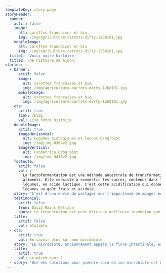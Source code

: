 ```yaml
---
templateKey: story-page
storyHeader:
  banner:
    actif: false
    image:
      alt: carottes francaises et bio
      img: /img/agriculture-carrots-dirty-1268101.jpg
    mobileImage:
      alt: carottes francaises et bio
      img: /img/agriculture-carrots-dirty-1268101.jpg
  title1: 'Voici notre histoire,'
  title2: une histoire de bidon!
stories:
  - banner:
      actif: false
      image:
        alt: carottes francaises et bio
        img: /img/agriculture-carrots-dirty-1268101.jpg
      mobileImage:
        alt: carottes francaises et bio
        img: /img/agriculture-carrots-dirty-1268101.jpg
    cta:
      actif: true
      link: /blog
      val: Lire notre histoire
    doubleImage:
      actif: true
      imageHorizontal:
        alt: Legumes biologiques et locaux Croq'biot
        img: /img/img_0364v2.jpg
      imageVertical:
        alt: Fondatrice Croq'biot
        img: /img/img_0413v2.jpg
    footnote:
      actif: false
      val: >-
        La lactofermentation est une méthode ancestrale de transformation des
        aliments. Elle consiste à convertir les sucres, contenus dans les
        légumes, en acide lactique. C’est cette acidification qui donne aux
        légumes un goût frais et acidulé.
    story: "C'est d'une envie de partager sur l'importance de manger équilibré et de prendre soin de son intestin qu'est née le projet Croq'biot.\r\n\n Lors d'un voyage en Asie, qui a été compliqué digestivement parlant, je me suis intéressée à la micronutrition. \r\n\nJ'ai découvert tellement d'informations et d'études mettant en lien notre cerveau et notre intestin que cela m'a fait prendre conscience de l'importance de prendre soin de son intestin, plus particulièrement de son microbiote intestinal."
    testimonial:
      actif: false
      from: David Rains Wallace
      quote: La fermentation est peut-être une meilleure invention que le feu.
    title:
      actif: false
      val: blalabla
  - cta:
      actif: true
      val: En savoir plus sur mon microbiote
    story: "Le microbiote, anciennement appelé la flore intestinale, est un organe très précieux pour la digestion et le transit. \r\n\nIl est souvent très mal mené par l'hygiène de vie et l'alimentation d'aujourd'hui (additifs alimentaires, édulcorants, antibiotiques, alcool etc..), et peut subir un déséquilibre."
    title:
      actif: true
      val: Le micro quoi ?
  - story: "Une des solutions pour prendre soin de son microbiote est de le réensemencer avec de bons ferments lactiques, aussi appelé probiotiques.\r\n\n \rAujourd'hui, la majorité des personnes s'alimente en probiotiques par des gélules. \r\n\n \rMais comment ne pas être noyé parmi toutes les marques de laboratoires de gélules avec promesses et grammages différents ?\r\n\n \rBien qu'on puisse y voir un côté pratique à ce format, ces gélules sont souvent très peu dosées et peuvent nécessiter une prise de 7 gélules par jour pour pouvoir bénéficier des avantages.\r\n\n \rDevoir gober 7 gélules par jour ? Non merci.\r\n\n De plus, j'ai tendance à privilégier les produits naturels quand cela est possible.\r\n\n \rJ'ai donc réfléchi à une solution permettant de se réalimenter de manière naturelle en probiotiques sans prendre de compléments alimentaires en gélules.\r\n\n \rEt j'ai trouvé : les produits lactofermentés !"
---
```


